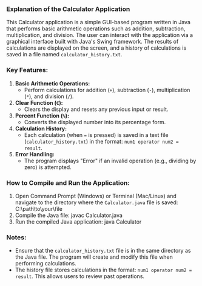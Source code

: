 ### Explanation of the Calculator Application
This Calculator application is a simple GUI-based program written in Java that performs basic arithmetic operations such as addition, subtraction, multiplication, and division. The user can interact with the application via a graphical interface built with Java's Swing framework. The results of calculations are displayed on the screen, and a history of calculations is saved in a file named `calculator_history.txt`.

### Key Features:
1. **Basic Arithmetic Operations:**
   - Perform calculations for addition (`+`), subtraction (`-`), multiplication (`*`), and division (`/`).
2. **Clear Function (`C`):**
   - Clears the display and resets any previous input or result.
3. **Percent Function (`%`):**
   - Converts the displayed number into its percentage form.
4. **Calculation History:**
   - Each calculation (when `=` is pressed) is saved in a text file (`calculator_history.txt`) in the format: `num1 operator num2 = result`.
5. **Error Handling:**
   - The program displays "Error" if an invalid operation (e.g., dividing by zero) is attempted.

### How to Compile and Run the Application:
1. Open Command Prompt (Windows) or Terminal (Mac/Linux) and navigate to the directory where the `Calculator.java` file is saved:
  C:\path\to\your\file
2. Compile the Java file:
   javac Calculator.java
3. Run the compiled Java application:
   java Calculator

### Notes:
- Ensure that the `calculator_history.txt` file is in the same directory as the Java file. The program will create and modify this file when performing calculations.
- The history file stores calculations in the format: `num1 operator num2 = result`. This allows users to review past operations.
